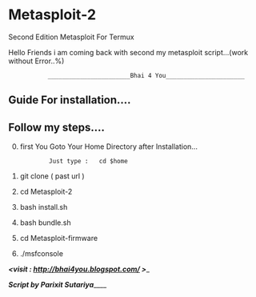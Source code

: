 # Metasploit-2
Second Edition Metasploit For Termux


 Hello Friends i am coming back with second my metasploit script...(work without Error..%)
 
 
               _______________________Bhai 4 You______________________
 
 ## Guide For installation....
 
 ## Follow my steps....
 
 
 
 0) first You Goto Your Home Directory after Installation...
                
                Just type :   cd $home
                
 1) git clone ( past url )
 
 2) cd Metasploit-2
 
 3) bash install.sh
 
 4) bash bundle.sh
 
 5) cd Metasploit-firmware
 
 6) ./msfconsole
 
 
 
 _______________________<visit : http://bhai4you.blogspot.com/  >________________________
 
 _______________________Script by Parixit Sutariya___________________________
 
